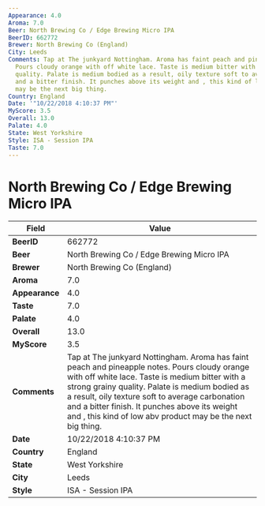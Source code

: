 ```yaml
---
Appearance: 4.0
Aroma: 7.0
Beer: North Brewing Co / Edge Brewing Micro IPA
BeerID: 662772
Brewer: North Brewing Co (England)
City: Leeds
Comments: Tap at The junkyard Nottingham. Aroma has faint peach and pineapple notes.
  Pours cloudy orange with off white lace. Taste is medium bitter with a strong grainy
  quality. Palate is medium bodied as a result, oily texture soft to average carbonation
  and a bitter finish. It punches above its weight and , this kind of low abv product
  may be the next big thing.
Country: England
Date: '"10/22/2018 4:10:37 PM"'
MyScore: 3.5
Overall: 13.0
Palate: 4.0
State: West Yorkshire
Style: ISA - Session IPA
Taste: 7.0
---
```


# North Brewing Co / Edge Brewing Micro IPA

| Field         | Value |
|---------------|-------|
| **BeerID** | 662772 |
| **Beer** | North Brewing Co / Edge Brewing Micro IPA |
| **Brewer** | North Brewing Co (England) |
| **Aroma** | 7.0 |
| **Appearance** | 4.0 |
| **Taste** | 7.0 |
| **Palate** | 4.0 |
| **Overall** | 13.0 |
| **MyScore** | 3.5 |
| **Comments** | Tap at The junkyard Nottingham. Aroma has faint peach and pineapple notes. Pours cloudy orange with off white lace. Taste is medium bitter with a strong grainy quality. Palate is medium bodied as a result, oily texture soft to average carbonation and a bitter finish. It punches above its weight and , this kind of low abv product may be the next big thing. |
| **Date** | 10/22/2018 4:10:37 PM |
| **Country** | England |
| **State** | West Yorkshire |
| **City** | Leeds |
| **Style** | ISA - Session IPA |
